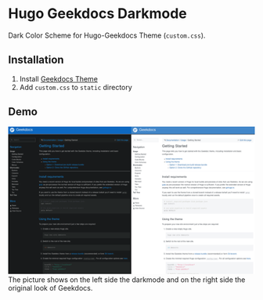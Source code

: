 # Hugo Geekdocs Darkmode

Dark Color Scheme for Hugo-Geekdocs Theme (`custom.css`).

## Installation

1. Install [Geekdocs Theme](https://geekdocs.de/)
2. Add `custom.css` to `static` directory

## Demo

![Preview Image](./preview.png)
The picture shows on the left side the darkmode and on the right side the original look of Geekdocs.

